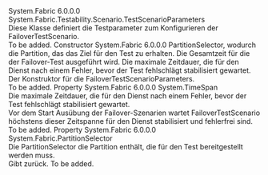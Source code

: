 <Type Name="FailoverTestScenarioParameters" FullName="System.Fabric.Testability.Scenario.FailoverTestScenarioParameters">
  <TypeSignature Language="C#" Value="public class FailoverTestScenarioParameters : System.Fabric.Testability.Scenario.TestScenarioParameters" />
  <TypeSignature Language="ILAsm" Value=".class public auto ansi serializable beforefieldinit FailoverTestScenarioParameters extends System.Fabric.Testability.Scenario.TestScenarioParameters" />
  <TypeSignature Language="DocId" Value="T:System.Fabric.Testability.Scenario.FailoverTestScenarioParameters" />
  <TypeSignature Language="VB.NET" Value="Public Class FailoverTestScenarioParameters&#xA;Inherits TestScenarioParameters" />
  <TypeSignature Language="F#" Value="type FailoverTestScenarioParameters = class&#xA;    inherit TestScenarioParameters" />
  <AssemblyInfo>
    <AssemblyName>System.Fabric</AssemblyName>
    <AssemblyVersion>6.0.0.0</AssemblyVersion>
  </AssemblyInfo>
  <Base>
    <BaseTypeName>System.Fabric.Testability.Scenario.TestScenarioParameters</BaseTypeName>
  </Base>
  <Interfaces />
  <Docs>
    <summary>
            Diese Klasse definiert die Testparameter zum Konfigurieren der FailoverTestScenario.
            </summary>
    <remarks>To be added.</remarks>
  </Docs>
  <Members>
    <Member MemberName=".ctor">
      <MemberSignature Language="C#" Value="public FailoverTestScenarioParameters (System.Fabric.PartitionSelector partitionSelector, TimeSpan timeToRun, TimeSpan maxServiceStabilizationTimeout);" />
      <MemberSignature Language="ILAsm" Value=".method public hidebysig specialname rtspecialname instance void .ctor(class System.Fabric.PartitionSelector partitionSelector, valuetype System.TimeSpan timeToRun, valuetype System.TimeSpan maxServiceStabilizationTimeout) cil managed" />
      <MemberSignature Language="DocId" Value="M:System.Fabric.Testability.Scenario.FailoverTestScenarioParameters.#ctor(System.Fabric.PartitionSelector,System.TimeSpan,System.TimeSpan)" />
      <MemberSignature Language="F#" Value="new System.Fabric.Testability.Scenario.FailoverTestScenarioParameters : System.Fabric.PartitionSelector * TimeSpan * TimeSpan -&gt; System.Fabric.Testability.Scenario.FailoverTestScenarioParameters" Usage="new System.Fabric.Testability.Scenario.FailoverTestScenarioParameters (partitionSelector, timeToRun, maxServiceStabilizationTimeout)" />
      <MemberType>Constructor</MemberType>
      <AssemblyInfo>
        <AssemblyName>System.Fabric</AssemblyName>
        <AssemblyVersion>6.0.0.0</AssemblyVersion>
      </AssemblyInfo>
      <Parameters>
        <Parameter Name="partitionSelector" Type="System.Fabric.PartitionSelector" />
        <Parameter Name="timeToRun" Type="System.TimeSpan" />
        <Parameter Name="maxServiceStabilizationTimeout" Type="System.TimeSpan" />
      </Parameters>
      <Docs>
        <param name="partitionSelector">PartitionSelector, wodurch die Partition, das das Ziel für den Test zu erhalten.</param>
        <param name="timeToRun">Die Gesamtzeit für die der Failover-Test ausgeführt wird.</param>
        <param name="maxServiceStabilizationTimeout">Die maximale Zeitdauer, die für den Dienst nach einem Fehler, bevor der Test fehlschlägt stabilisiert gewartet.</param>
        <summary>
            Der Konstruktor für die FailoverTestScenarioParameters.
            </summary>
        <remarks>To be added.</remarks>
      </Docs>
    </Member>
    <Member MemberName="MaxServiceStabilizationTimeout">
      <MemberSignature Language="C#" Value="public TimeSpan MaxServiceStabilizationTimeout { get; set; }" />
      <MemberSignature Language="ILAsm" Value=".property instance valuetype System.TimeSpan MaxServiceStabilizationTimeout" />
      <MemberSignature Language="DocId" Value="P:System.Fabric.Testability.Scenario.FailoverTestScenarioParameters.MaxServiceStabilizationTimeout" />
      <MemberSignature Language="VB.NET" Value="Public Property MaxServiceStabilizationTimeout As TimeSpan" />
      <MemberSignature Language="F#" Value="member this.MaxServiceStabilizationTimeout : TimeSpan with get, set" Usage="System.Fabric.Testability.Scenario.FailoverTestScenarioParameters.MaxServiceStabilizationTimeout" />
      <MemberType>Property</MemberType>
      <AssemblyInfo>
        <AssemblyName>System.Fabric</AssemblyName>
        <AssemblyVersion>6.0.0.0</AssemblyVersion>
      </AssemblyInfo>
      <ReturnValue>
        <ReturnType>System.TimeSpan</ReturnType>
      </ReturnValue>
      <Docs>
        <summary>
            Die maximale Zeitdauer, die für den Dienst nach einem Fehler, bevor der Test fehlschlägt stabilisiert gewartet.
            </summary>
        <value>
            Vor dem Start Ausübung der Failover-Szenarien wartet FailoverTestScenario höchstens dieser Zeitspanne für den Dienst stabilisiert und fehlerfrei sind.
            </value>
        <remarks>To be added.</remarks>
      </Docs>
    </Member>
    <Member MemberName="PartitionSelector">
      <MemberSignature Language="C#" Value="public System.Fabric.PartitionSelector PartitionSelector { get; set; }" />
      <MemberSignature Language="ILAsm" Value=".property instance class System.Fabric.PartitionSelector PartitionSelector" />
      <MemberSignature Language="DocId" Value="P:System.Fabric.Testability.Scenario.FailoverTestScenarioParameters.PartitionSelector" />
      <MemberSignature Language="VB.NET" Value="Public Property PartitionSelector As PartitionSelector" />
      <MemberSignature Language="F#" Value="member this.PartitionSelector : System.Fabric.PartitionSelector with get, set" Usage="System.Fabric.Testability.Scenario.FailoverTestScenarioParameters.PartitionSelector" />
      <MemberType>Property</MemberType>
      <AssemblyInfo>
        <AssemblyName>System.Fabric</AssemblyName>
        <AssemblyVersion>6.0.0.0</AssemblyVersion>
      </AssemblyInfo>
      <ReturnValue>
        <ReturnType>System.Fabric.PartitionSelector</ReturnType>
      </ReturnValue>
      <Docs>
        <summary>
            Die PartitionSelector die Partition enthält, die für den Test bereitgestellt werden muss.
            </summary>
        <value>
            Gibt <see cref="T:System.Fabric.PartitionSelector" /> zurück.</value>
        <remarks>To be added.</remarks>
      </Docs>
    </Member>
  </Members>
</Type>